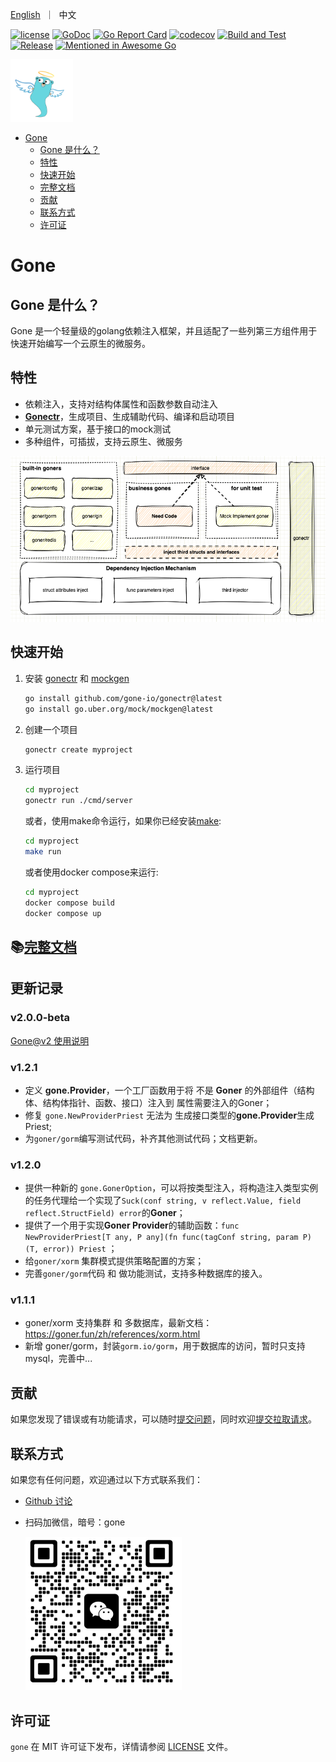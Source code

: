 <p align="left">
    <a href="README.md">English</a>&nbsp ｜&nbsp 中文
</p>

[![license](https://img.shields.io/badge/license-GPL%20V3-blue)](LICENSE)
[![GoDoc](https://pkg.go.dev/badge/github.com/gone-io/gone.jsonvalue?utm_source=godoc)](http://godoc.org/github.com/gone-io/gone)
[![Go Report Card](https://goreportcard.com/badge/github.com/gone-io/gone)](https://goreportcard.com/report/github.com/gone-io/gone)
[![codecov](https://codecov.io/gh/gone-io/gone/graph/badge.svg?token=H3CROTTDZ1)](https://codecov.io/gh/gone-io/gone)
[![Build and Test](https://github.com/gone-io/gone/actions/workflows/go.yml/badge.svg)](https://github.com/gone-io/gone/actions/workflows/go.yml)
[![Release](https://img.shields.io/github/release/gone-io/gone.svg?style=flat-square)](https://github.com/gone-io/gone/releases)
[![Mentioned in Awesome Go](https://awesome.re/mentioned-badge.svg)](https://github.com/avelino/awesome-go)  

<img src="docs/assert/logo.png" width = "100" alt="logo" />

- [Gone](#gone)
	- [Gone 是什么？](#gone-是什么)
	- [特性](#特性)
    - [快速开始](https://goner.fun/zh/)
	- [完整文档](#完整文档)
	- [贡献](#贡献)
	- [联系方式](#联系方式)
	- [许可证](#许可证)

# Gone
## Gone 是什么？

Gone 是一个轻量级的golang依赖注入框架，并且适配了一些列第三方组件用于快速开始编写一个云原生的微服务。

## 特性
- 依赖注入，支持对结构体属性和函数参数自动注入
- **[Gonectr](https://github.com/gone-io/gonectr)**，生成项目、生成辅助代码、编译和启动项目
- 单元测试方案，基于接口的mock测试
- 多种组件，可插拔，支持云原生、微服务

<img src="docs/assert/architecture.png" width = "600" alt="architecture"/>

## 快速开始
1. 安装 [gonectr](https://github.com/gone-io/gonectr) 和 [mockgen](https://github.com/uber-go/mock/tree/main)
    ```bash
    go install github.com/gone-io/gonectr@latest
    go install go.uber.org/mock/mockgen@latest
    ```
2. 创建一个项目
    ```bash
    gonectr create myproject
    ```
3. 运行项目
    ```bash
    cd myproject
    gonectr run ./cmd/server
    ```
   或者，使用make命令运行，如果你已经安装[make](https://www.gnu.org/software/make/):
    ```bash
    cd myproject
    make run
    ```
   或者使用docker compose来运行:
    ```bash
    cd myproject
    docker compose build
    docker compose up
    ```

## 📚[完整文档](https://goner.fun/zh/)

## 更新记录
### v2.0.0-beta
[Gone@v2 使用说明](./docs/v2-update.md)

### v1.2.1
- 定义 **gone.Provider**，一个工厂函数用于将 不是 **Goner** 的外部组件（结构体、结构体指针、函数、接口）注入到 属性需要注入的Goner；
- 修复 `gone.NewProviderPriest` 无法为 生成接口类型的**gone.Provider**生成Priest; 
- 为`goner/gorm`编写测试代码，补齐其他测试代码；文档更新。

### v1.2.0
- 提供一种新的 `gone.GonerOption`，可以将按类型注入，将构造注入类型实例的任务代理给一个实现了`Suck(conf string, v reflect.Value, field reflect.StructField) error`的**Goner**；
- 提供了一个用于实现**Goner Provider**的辅助函数：`func NewProviderPriest[T any, P any](fn func(tagConf string, param P) (T, error)) Priest` ；
- 给`goner/xorm` 集群模式提供策略配置的方案；
- 完善`goner/gorm`代码 和 做功能测试，支持多种数据库的接入。

### v1.1.1
- goner/xorm 支持集群 和 多数据库，最新文档：https://goner.fun/zh/references/xorm.html
- 新增 goner/gorm，封装`gorm.io/gorm`，用于数据库的访问，暂时只支持mysql，完善中...

## 贡献
如果您发现了错误或有功能请求，可以随时[提交问题](https://github.com/gone-io/gone/issues/new)，同时欢迎[提交拉取请求](https://github.com/gone-io/gone/pulls)。

## 联系方式
如果您有任何问题，欢迎通过以下方式联系我们：
- [Github 讨论](https://github.com/gone-io/gone/discussions)
- 扫码加微信，暗号：gone

  <img src="docs/assert/qr_dapeng.png" width = "250" alt="dapeng wx qr code"/>

## 许可证
`gone` 在 MIT 许可证下发布，详情请参阅 [LICENSE](./LICENSE) 文件。